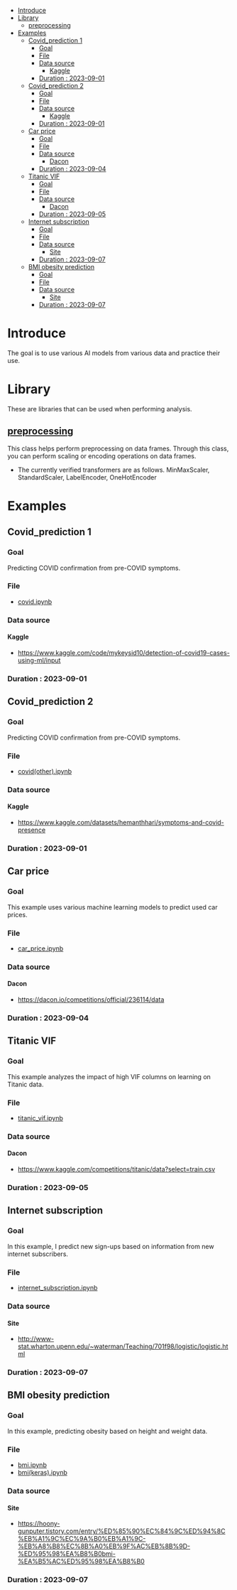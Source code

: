 - [Introduce](#introduce)
- [Library](#library)
  - [preprocessing](#preprocessing)
- [Examples](#examples)
  - [Covid\_prediction 1](#covid_prediction-1)
    - [Goal](#goal)
    - [File](#file)
    - [Data source](#data-source)
      - [Kaggle](#kaggle)
    - [Duration : 2023-09-01](#duration--2023-09-01)
  - [Covid\_prediction 2](#covid_prediction-2)
    - [Goal](#goal-1)
    - [File](#file-1)
    - [Data source](#data-source-1)
      - [Kaggle](#kaggle-1)
    - [Duration : 2023-09-01](#duration--2023-09-01-1)
  - [Car price](#car-price)
    - [Goal](#goal-2)
    - [File](#file-2)
    - [Data source](#data-source-2)
      - [Dacon](#dacon)
    - [Duration : 2023-09-04](#duration--2023-09-04)
  - [Titanic VIF](#titanic-vif)
    - [Goal](#goal-3)
    - [File](#file-3)
    - [Data source](#data-source-3)
      - [Dacon](#dacon-1)
    - [Duration : 2023-09-05](#duration--2023-09-05)
  - [Internet subscription](#internet-subscription)
    - [Goal](#goal-4)
    - [File](#file-4)
    - [Data source](#data-source-4)
      - [Site](#site)
    - [Duration : 2023-09-07](#duration--2023-09-07)
  - [BMI obesity prediction](#bmi-obesity-prediction)
    - [Goal](#goal-5)
    - [File](#file-5)
    - [Data source](#data-source-5)
      - [Site](#site-1)
    - [Duration : 2023-09-07](#duration--2023-09-07-1)

# Introduce
The goal is to use various AI models from various data and practice their use.

# Library
These are libraries that can be used when performing analysis.
## [preprocessing](https://github.com/tooha289/AI_Example/blob/main/Library/preprocessing.py)
This class helps perform preprocessing on data frames. Through this class, you can perform scaling or encoding operations on data frames.
* The currently verified transformers are as follows. MinMaxScaler, StandardScaler, LabelEncoder, OneHotEncoder

# Examples
## Covid_prediction 1 
### Goal
Predicting COVID confirmation from pre-COVID symptoms.

### File
* [covid.ipynb](https://github.com/tooha289/AI_Example/blob/main/covid.ipynb)

### Data source
#### Kaggle
* https://www.kaggle.com/code/mykeysid10/detection-of-covid19-cases-using-ml/input

### Duration : 2023-09-01

## Covid_prediction 2
### Goal
Predicting COVID confirmation from pre-COVID symptoms.

### File
* [covid(other).ipynb](https://github.com/tooha289/AI_Example/blob/main/covid(other_data).ipynb)

### Data source
#### Kaggle
* https://www.kaggle.com/datasets/hemanthhari/symptoms-and-covid-presence
  
### Duration : 2023-09-01

## Car price
### Goal
This example uses various machine learning models to predict used car prices.

### File
* [car_price.ipynb](https://github.com/tooha289/AI_Example/blob/main/car_price.ipynb)

### Data source
#### Dacon
* https://dacon.io/competitions/official/236114/data
  
### Duration : 2023-09-04

## Titanic VIF
### Goal
This example analyzes the impact of high VIF columns on learning on Titanic data.

### File
* [titanic_vif.ipynb](https://github.com/tooha289/AI_Example/blob/main/titanic_vif.ipynb)

### Data source
#### Dacon
* https://www.kaggle.com/competitions/titanic/data?select=train.csv

### Duration : 2023-09-05

## Internet subscription
### Goal
In this example, I predict new sign-ups based on information from new internet subscribers.

### File
* [internet_subscription.ipynb](https://github.com/tooha289/AI_Example/blob/main/internet_subscription.ipynb)

### Data source
#### Site
* http://www-stat.wharton.upenn.edu/~waterman/Teaching/701f98/logistic/logistic.html

### Duration : 2023-09-07

## BMI obesity prediction
### Goal
In this example, predicting obesity based on height and weight data.

### File
* [bmi.ipynb](https://github.com/tooha289/AI_Example/blob/main/bmi.ipynb)
* [bmi(keras).ipynb](https://github.com/tooha289/AI_Example/blob/main/bmi(keras).ipynb)

### Data source
#### Site
* https://hoony-gunputer.tistory.com/entry/%ED%85%90%EC%84%9C%ED%94%8C%EB%A1%9C%EC%9A%B0%EB%A1%9C-%EB%A8%B8%EC%8B%A0%EB%9F%AC%EB%8B%9D-%ED%95%98%EA%B8%B0bmi-%EA%B5%AC%ED%95%98%EA%B8%B0

### Duration : 2023-09-07